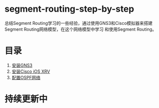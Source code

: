 # segment-routing-step-by-step
总结Segment Routing学习的一些经验，通过使用GNS3和Cisco模拟器来搭建Segment Routing网络模型，在这个网络模型中学习 和使用Segment Routing。

# 目录
1. [安装GNS3](https://github.com/nokia-t1zhou/segment-routing-step-by-step/blob/master/GNS3安装/GNS3_install.md)
2. [安装Cisco iOS XRV](https://github.com/nokia-t1zhou/segment-routing-step-by-step/blob/master/run%20cisco%20ios%20xrv/run-cisco-xrv.md)
3. [配置OSPF网络](https://github.com/nokia-t1zhou/segment-routing-step-by-step/blob/master/ospf-configure/ospf.md)


# 持续更新中
